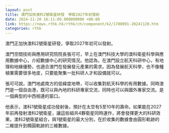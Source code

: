 ```yaml
---
layout: post
title: 澳門加快澳科2號衛星研發　爭取2027年初發射
date: 2024-11-20 16:11:09.000000000 +08:00
link: https://news.rthk.hk/rthk/ch/component/k2/1780091-20241120.htm
categories: rthk
---
```


澳門正加快澳科2號衛星研發，爭取2027年初可以發射。

澳門空間技術與應用研究院院長張可可，早上在澳門科技大學的澳科衛星科學與應用數據中心，介紹數據中心的研究情況。他認為，在澳門設立航天科研中心，有地理和地緣優勢，也適合澳門在發展發元產業的需求。因為發展航天科學，也不像種植業需要很多地皮，只要能聚集一批科研人才和設備就可以。

張可可說，澳門地處南方的低緯度地帶，可以收集對航天科學的有用數據。同時澳門是一個自由港，既可以與內地的科研專家交流，同時也可以與國外專家交流。是一個典型的中西相連的窗口。

他表示，澳科1號衛星成功發射後，預計在太空有5至10年的壽命。如果能在2027年前再發射澳科2號衛星，讓這些組共4夥衛星同時運作，將會發揮更大的科研效果。澳科2號衛星組合，與1號衛星的最大分別，在於收集的數據會由圓形軌跡的二維提升到橢圓軌跡的三維數據。

